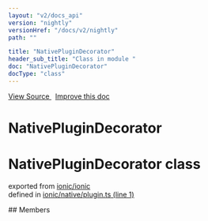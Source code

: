 ```yaml
---
layout: "v2/docs_api"
version: "nightly"
versionHref: "/docs/v2/nightly"
path: ""

title: "NativePluginDecorator"
header_sub_title: "Class in module "
doc: "NativePluginDecorator"
docType: "class"
---
```



<div class="improve-docs">
  <a href='http://github.com/driftyco/ionic2/tree/master/ionic/native/plugin.ts#L0'>
    View Source
  </a>
  &nbsp;
  <a href='http://github.com/driftyco/ionic2/edit/master/ionic/native/plugin.ts#L0'>
    Improve this doc
  </a>
</div>




<h1 class="api-title">

  NativePluginDecorator



</h1>








<h1 class="class export">NativePluginDecorator <span class="type">class</span></h1>
<p class="module">exported from <a href='undefined'>ionic/ionic</a><br/>
defined in <a href="https://github.com/driftyco/ionic2/tree/master/ionic/native/plugin.ts#L1-L31">ionic/native/plugin.ts (line 1)</a>
</p>
<p></p>
## Members

